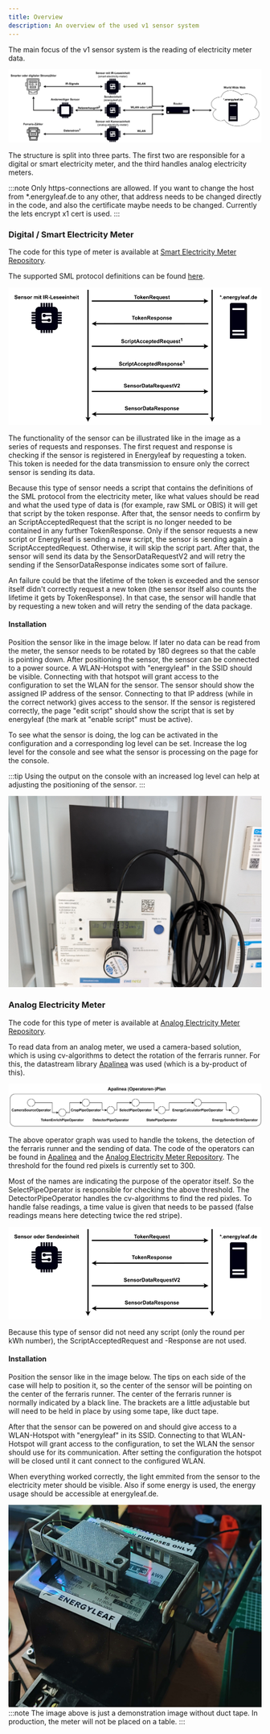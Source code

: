 ```yaml
---
title: Overview
description: An overview of the used v1 sensor system 
---
```


The main focus of the v1 sensor system is the reading of electricity meter data.

![v1 sensor system structure](/src/assets/sensors/v1/sensor_network_structure.svg)

The structure is split into three parts. The first two are responsible for a digital or smart electricity meter, and the third handles analog electricity meters.

:::note
Only https-connections are allowed. If you want to change the host from *.energyleaf.de to any other, that address needs to be changed directly in the code, and also the certificate maybe needs to be changed. Currently the lets encrypt x1 cert is used.
:::

### Digital / Smart Electricity Meter

The code for this type of meter is available at [Smart Electricity Meter Repository](https://github.com/pgenergy/smart-electricity-meter).

The supported SML protocol definitions can be found [here](../protocol).

![Functionality of the sensor for smart electricity meters](/src/assets/sensors/v1/protocol_ir_example.svg)

The functionality of the sensor can be illustrated like in the image as a series of requests and responses. The first request and response is checking if the sensor is registered in Energyleaf by requesting a token. This token is needed for the data transmission to ensure only the correct sensor is sending its data. 

Because this type of sensor needs a script that contains the definitions of the SML protocol from the electricity meter, like what values should be read and what the used type of data is (for example, raw SML or OBIS) it will get that script by the token response. After that, the sensor needs to confirm by an ScriptAcceptedRequest that the script is no longer needed to be contained in any further TokenResponse. Only if the sensor requests a new script or Energyleaf is sending a new script, the sensor is sending again a ScriptAcceptedRequest. Otherwise, it will skip the script part.
After that, the sensor will send its data by the SensorDataRequestV2 and will retry the sending if the SensorDataResponse indicates some sort of failure. 

An failure could be that the lifetime of the token is exceeded and the sensor itself didn't correctly request a new token (the sensor itself also counts the lifetime it gets by TokenResponse). In that case, the sensor will handle that by requesting a new token and will retry the sending of the data package.

#### Installation

Position the sensor like in the image below. If later no data can be read from the meter, the sensor needs to be rotated by 180 degrees so that the cable is pointing down. After positioning the sensor, the sensor can be connected to a power source. A WLAN-Hotspot with "energyleaf" in the SSID should be visible. Connecting with that hotspot will grant access to the configuration to set the WLAN for the sensor. The sensor should show the assigned IP address of the sensor. Connecting to that IP address (while in the correct network) gives access to the sensor. If the sensor is registered correctly, the page "edit script" should show the script that is set by energyleaf (the mark at "enable script" must be active).

To see what the sensor is doing, the log can be activated in the configuration and a corresponding log level can be set. Increase the log level for the console and see what the sensor is processing on the page for the console.

:::tip
Using the output on the console with an increased log level can help at adjusting the positioning of the sensor. 
:::

![Installation of digital / smart electricity meter sensor](/src/assets/sensors/v1/digital_sensor_installation.jpg)

### Analog Electricity Meter

The code for this type of meter is available at [Analog Electricity Meter Repository](https://github.com/pgenergy/analog-electricity-meter).

To read data from an analog meter, we used a camera-based solution, which is using cv-algorithms to detect the rotation of the ferraris runner. For this, the datastream library [Apalinea](https://github.com/SlepiK/Apalinea) was used (which is a by-product of this). 

![Operator graph for analog electricity meter](/src/assets/sensors/v1/analog_sensor.svg)

The above operator graph was used to handle the tokens, the detection of the ferraris runner and the sending of data. The code of the operators can be found in [Apalinea](https://github.com/SlepiK/Apalinea) and the [Analog Electricity Meter Repository](https://github.com/pgenergy/analog-electricity-meter). The threshold for the found red pixels is currently set to 300.

Most of the names are indicating the purpose of the operator itself. So the SelectPipeOperator is responsible for checking the above threshold. The DetectorPipeOperator handles the cv-algorithms to find the red pixles. To handle false readings, a time value is given that needs to be passed (false readings means here detecting twice the red stripe).

![Functionality of the sensor for analog electricity meters](/src/assets/sensors/v1/protocol_example.svg)

Because this type of sensor did not need any script (only the round per kWh number), the ScriptAcceptedRequest and -Response are not used.

#### Installation

Position the sensor like in the image below. The tips on each side of the case will help to position it, so the center of the sensor will be pointing on the center of the ferraris runner. The center of the ferraris runner is normally indicated by a black line. The brackets are a little adjustable but will need to be held in place by using some tape, like duct tape. 

After that the sensor can be powered on and should give access to a WLAN-Hotspot with "energyleaf" in its SSID. Connecting to that WLAN-Hotspot will grant access to the configuration, to set the WLAN the sensor should use for its communication. After setting the configuration the hotspot will be closed until it cant connect to the configured WLAN.

When everything worked correctly, the light emmited from the sensor to the electricity meter should be visible. Also if some energy is used, the energy usage should be accessible at energyleaf.de.

![Installation of analog electricity meter sensor](/src/assets/sensors/v1/analog_sensor_installation.jpg)
:::note
The image above is just a demonstration image without duct tape. In production, the meter will not be placed on a table.
:::
